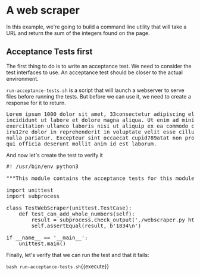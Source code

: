 A web scraper
=============

In this example, we're going to build a command line utility that will take
a URL and return the sum of the integers found on the page.

Acceptance Tests first
----------------------

The first thing to do is to write an acceptance test.  We need to consider the
test interfaces to use.  An acceptance test should be closer to the actual environment.

`run-acceptance-tests.sh` is a script that will launch a webserver to serve files
before running the tests.  But before we can use it, we need to create a response
for it to return.

<pre class="file" data-filename="response1.html" data-target="replace">
Lorem ipsum 1000 dolor sit amet, 33consectetur adipiscing elit, sed do eiusmod tempor
incididunt ut labore et dolore magna aliqua. Ut enim ad minim veniam, quis nostrud
exercitation ullamco laboris nisi ut aliquip ex ea commodo consequat. Duis aute
iru12re dolor in reprehenderit in voluptate velit esse cillum dolore eu fugiat
nulla pariatur. Excepteur sint occaecat cupid789atat non proident, sunt in culpa
qui officia deserunt mollit anim id est laborum.
</pre>

And now let's create the test to verify it

<pre class="file" data-filename="acceptance-tests.py" data-target="replace">
#! /usr/bin/env python3

"""This module contains the acceptance tests for this module"""

import unittest
import subprocess
    
class TestWebScraper(unittest.TestCase):
    def test_can_add_whole_numbers(self):
        result = subprocess.check_output('./webscraper.py http://localhost:8000/response1.html', shell=True)
        self.assertEqual(result, b'1834\n')

if __name__ == '__main__':
    unittest.main()
</pre>

Finally, let's verify that we can run the test and that it fails:

`bash run-acceptance-tests.sh`{{execute}}